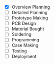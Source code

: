- [x] Overview Planning
- [ ] Detailed Planning
- [ ] Prototype Making
- [ ] PCB Design
- [ ] Material Bought
- [ ] Soldering
- [ ] Programming
- [ ] Case Making
- [ ] Testing
- [ ] Deployment